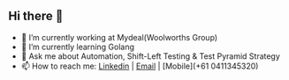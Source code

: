 ## Hi there 👋


- 🔭 I’m currently working at Mydeal(Woolworths Group)
- 🌱 I’m currently learning Golang 
- 💬 Ask me about Automation, Shift-Left Testing & Test Pyramid Strategy
- 📫 How to reach me: [Linkedin](https://www.linkedin.com/in/vipin-singh-7418b4166/) | [Email](cs.vipin31@gmail.com) | [Mobile](+61 0411345320)


